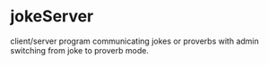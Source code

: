 # jokeServer
client/server program communicating jokes or proverbs with admin switching from joke to proverb mode.
